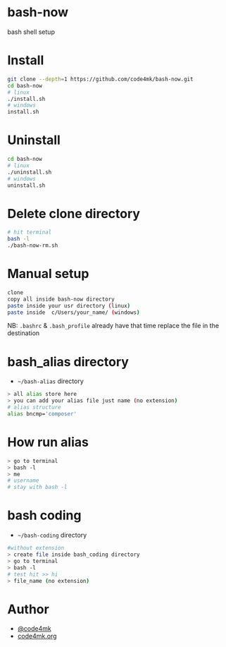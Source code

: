 # bash-now
bash shell setup

# Install

```bash
git clone --depth=1 https://github.com/code4mk/bash-now.git
cd bash-now
# linux
./install.sh
# windows
install.sh
```

# Uninstall

```bash
cd bash-now
# linux
./uninstall.sh
# windows
uninstall.sh
```

# Delete clone directory

```bash
# hit terminal
bash -l
./bash-now-rm.sh
```

# Manual setup

```bash
clone
copy all inside bash-now directory
paste inside your usr directory (linux)
paste inside  c/Users/your_name/ (windows)
```

NB: `.bashrc` & `.bash_profile` already have that time replace the file in the destination

# bash_alias directory

* `~/bash-alias` directory

```bash
> all alias store here
> you can add your alias file just name (no extension)
# alias structure
alias bncmp='composer'
```

# How run alias

```bash
> go to terminal
> bash -l
> me
# username
# stay with bash -l
```

# bash coding

* `~/bash-coding` directory

```bash
#without extension
> create file inside bash_coding directory
> go to terminal
> bash -l
# test hit >> hi
> file_name (no extension)
```

# Author

* [@code4mk](https://twitter.com/code4mk)
* [code4mk.org](https://code4mk.org)
